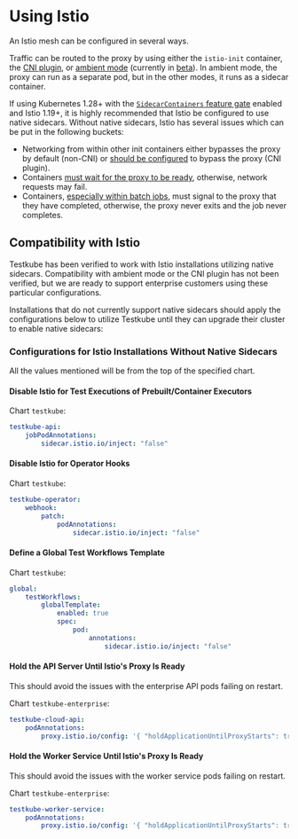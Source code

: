 # Using Istio

An Istio mesh can be configured in several ways.

Traffic can be routed to the proxy by using either the `istio-init` container,
the [CNI plugin](https://istio.io/latest/docs/setup/additional-setup/cni/), or
[ambient mode](https://istio.io/latest/blog/2022/introducing-ambient-mesh/)
(currently in [beta](https://istio.io/latest/blog/2024/ambient-reaches-beta/)).
In ambient mode, the proxy can run as a separate pod, but in the other modes, it
runs as a sidecar container.

If using Kubernetes 1.28+ with the [`SidecarContainers` feature
gate](https://kubernetes.io/docs/concepts/workloads/pods/sidecar-containers/)
enabled and Istio 1.19+, it is highly recommended that Istio be configured to
use native sidecars. Without native sidecars, Istio has several issues which can
be put in the following buckets:

-   Networking from within other init containers either bypasses the proxy by
    default (non-CNI) or [should be
    configured](https://istio.io/latest/docs/setup/additional-setup/cni/#compatibility-with-application-init-containers)
    to bypass the proxy (CNI plugin).
-   Containers [must wait for the proxy to be
    ready](https://github.com/istio/istio/issues/11130), otherwise, network requests
    may fail.
-   Containers, [especially within batch
    jobs](https://github.com/istio/istio/issues/6324), must signal to the proxy
    that they have completed, otherwise, the proxy never exits and the job never
    completes.

## Compatibility with Istio

Testkube has been verified to work with Istio installations utilizing native
sidecars. Compatibility with ambient mode or the CNI plugin has not been
verified, but we are ready to support enterprise customers using these
particular configurations.

Installations that do not currently support native sidecars should apply the
configurations below to utilize Testkube until they can upgrade their cluster to
enable native sidecars:

### Configurations for Istio Installations Without Native Sidecars

All the values mentioned will be from the top of the specified chart.

#### Disable Istio for Test Executions of Prebuilt/Container Executors

Chart `testkube`:

```yaml
testkube-api:
    jobPodAnnotations:
        sidecar.istio.io/inject: "false"
```

#### Disable Istio for Operator Hooks

Chart `testkube`:

```yaml
testkube-operator:
    webhook:
        patch:
            podAnnotations:
                sidecar.istio.io/inject: "false"
```

#### Define a Global Test Workflows Template

Chart `testkube`:

```yaml
global:
    testWorkflows:
        globalTemplate:
            enabled: true
            spec:
                pod:
                    annotations:
                        sidecar.istio.io/inject: "false"
```

#### Hold the API Server Until Istio's Proxy Is Ready

This should avoid the issues with the enterprise API pods failing on restart.

Chart `testkube-enterprise`:

```yaml
testkube-cloud-api:
    podAnnotations:
        proxy.istio.io/config: '{ "holdApplicationUntilProxyStarts": true }'
```

#### Hold the Worker Service Until Istio's Proxy Is Ready

This should avoid the issues with the worker service pods failing on restart.

Chart `testkube-enterprise`:

```yaml
testkube-worker-service:
    podAnnotations:
        proxy.istio.io/config: '{ "holdApplicationUntilProxyStarts": true }'
```
